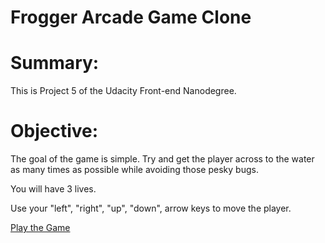 Frogger Arcade Game Clone
===============================

# Summary:

This is Project 5 of the Udacity Front-end Nanodegree.  


# Objective:

The goal of the game is simple.  Try and get the player across to the water as many times as possible while avoiding those pesky bugs.

You will have 3 lives.

Use your "left", "right", "up", "down", arrow keys to move the player.

<a href="https://rld2121.github.io/frogger/">Play the Game</a>


